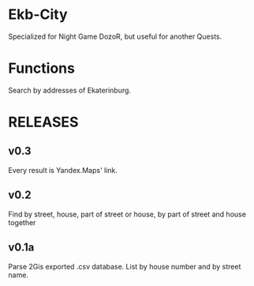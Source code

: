 Ekb-City
===================

Specialized for Night Game DozoR, but useful for another Quests.

Functions
==========

Search by addresses of Ekaterinburg.

RELEASES
========

v0.3
----

Every result is Yandex.Maps' link.

v0.2
----

Find by street, house, part of street or house, by part of street and house together

v0.1a
-----

Parse 2Gis exported .csv database.
List by house number and by street name.

